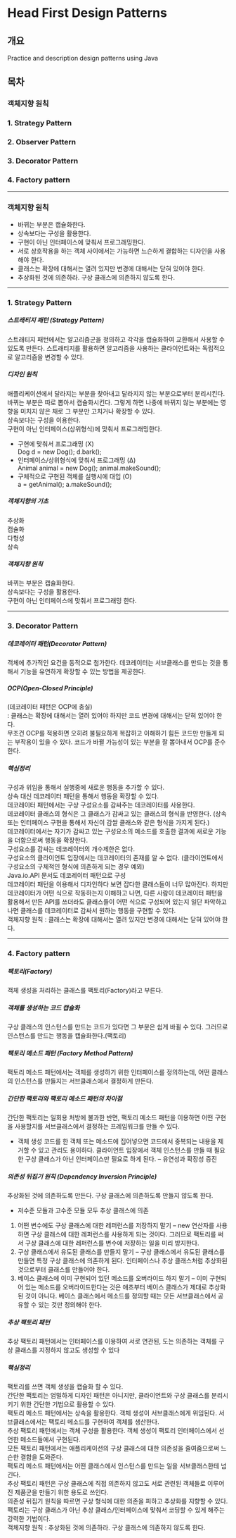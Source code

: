 # Head First Design Patterns

## 개요
Practice and description design patterns using Java
## 목차
### 객체지향 원칙
### 1. Strategy Pattern
### 2. Observer Pattern
### 3. Decorator Pattern
### 4. Factory pattern
***
### 객체지향 원칙
-	바뀌는 부분은 캡슐화한다.
-	상속보다는 구성을 활용한다.
-	구현이 아닌 인터페이스에 맞춰서 프로그래밍한다.
-	서로 상호작용을 하는 객체 사이에서는 가능하면 느슨하게 결합하는 디자인을 사용해야 한다.
-	클래스는 확장에 대해서는 열려 있지만 변경에 대해서는 닫혀 있어야 한다.
-	추상화된 것에 의존하라. 구상 클래스에 의존하지 않도록 한다.
***
### 1. Strategy Pattern
##### 스트래티지 패턴 (Strategy Pattern)
스트래티지 패턴에서는 알고리즘군을 정의하고 각각을 캡슐화하여 교환해서 사용할 수 있도록 만든다. 스트래티지를 활용하면 알고리즘을 사용하는 클라이언트와는 독립적으로 알고리즘을 변경할 수 있다.
##### 디자인 원칙
애플리케이션에서 달라지는 부분을 찾아내고 달라지지 않는 부분으로부터 분리시킨다.  
바뀌는 부분은 따로 뽑아서 캡슐화시킨다. 그렇게 하면 나중에 바뀌지 않는 부분에는 영향을 미치지 않은 채로 그 부분만 고치거나 확장할 수 있다.  
상속보다는 구성을 이용한다.   
구현이 아닌 인터페이스(상위형식)에 맞춰서 프로그래밍한다.
*	구현에 맞춰서 프로그래밍 (X)  
 Dog d = new Dog(); 
d.bark();
*	인터페이스/상위형식에 맞춰서 프로그래밍 (Δ)  
 Animal animal = new Dog(); 
animal.makeSound();
*	구체적으로 구현된 객체를 실행시에 대입 (O)  
 a = getAnimal();
 a.makeSound();
##### 객체지향의 기초
추상화  
캡슐화  
다형성  
상속
##### 객체지향 원칙
바뀌는 부분은 캡슐화한다.  
상속보다는 구성을 활용한다.  
구현이 아닌 인터페이스에 맞춰서 프로그래밍 한다.
***
### 3. Decorator Pattern

##### 데코레이터 패턴(Decorator Pattern)
객체에 추가적인 요건을 동적으로 첨가한다. 데코레이터는 서브클래스를 만드는 것을 통해서 기능을 유연하게 확장할 수 있는 방법을 제공한다.

##### OCP(Open-Closed Principle)
(데코레이터 패턴은 OCP에 충실)  
: 클래스는 확장에 대해서는 열려 있어야 하지만 코드 변경에 대해서는 닫혀 있어야 한다.  
무조건 OCP를 적용하면 오히려 불필요하게 복잡하고 이해하기 힘든 코드만 만들게 되는 부작용이 있을 수 있다.  코드가 바뀔 가능성이 있는 부분을 잘 뽑아내서 OCP를 준수한다.

##### 핵심정리
구성과 위임을 통해서 실행중에 새로운 행동을 추가할 수 있다.  
상속 대신 데코레이터 패턴을 통해서 행동을 확장할 수 있다.  
데코레이터 패턴에서는 구상 구성요소를 감싸주는 데코레이터를 사용한다.  
데코레이터 클래스의 형식은 그 클래스가 감싸고 있는 클래스의 형식을 반영한다. (상속 또는 인터페이스 구현을 통해서 자신이 감쌀 클래스와 같은 형식을 가지게 된다.)  
데코레이터에서는 자기가 감싸고 있는 구성요소의 메소드를 호출한 결과에 새로운 기능을 더함으로써 행동을 확장한다.  
구성요소를 감싸는 데코레이터의 개수제한은 없다.  
구성요소의 클라이언트 입장에서는 데코레이터의 존재를 알 수 없다. (클라이언트에서 구성요소의 구체적인 형식에 의존하게 되는 경우 예외)  
Java.io.API 문서도 데코레이터 패턴으로 구성  
데코레이터 패턴을 이용해서 디자인하다 보면 잡다한 클래스들이 너무 많아진다. 하지만 데코레이터가 어떤 식으로 작동하는지 이해하고 나면, 다른 사람이 데코레이터 패턴을 활용해서 만든 API를 쓰더라도 클래스들이 어떤 식으로 구성되어 있는지 일단 파악하고 나면 클래스를 데코레이터로 감싸서 원하는 행동을 구현할 수 있다.  
객체지향 원칙 : 클래스는 확장에 대해서는 열려 있지만 변경에 대해서는 닫혀 있어야 한다. 
***
### 4. Factory pattern

##### 팩토리(Factory)
객체 생성을 처리하는 클래스를 팩토리(Factory)라고 부른다.

##### 객체를 생성하는 코드 캡슐화 
구상 클래스의 인스턴스를 만드는 코드가 있다면 그 부분은 쉽게 바뀔 수 있다. 그러므로 인스턴스를 만드는 행동을 캡슐화한다.(팩토리) 

##### 팩토리 메소드 패턴 (Factory Method Pattern)
팩토리 메소드 패턴에서는 객체를 생성하기 위한 인터페이스를 정의하는데, 어떤 클래스의 인스턴스를 만들지는 서브클래스에서 결정하게 만든다.

##### 간단한 팩토리와 팩토리 메소드 패턴의 차이점
간단한 팩토리는 일회용 처방에 불과한 반면, 팩토리 메소드 패턴을 이용하면 어떤 구현을 사용할지를 서브클래스에서 결정하는 프레임워크를 만들 수 있다.  
+ 객체 생성 코드를 한 객체 또는 메소드에 집어넣으면 코드에서 중복되는 내용을 제거할 수 있고 관리도 용이하다. 클라이언트 입장에서 객체 인스턴스를 만들 때 필요한 구상 클래스가 아닌 인터페이스만 필요로 하게 된다. – 유연성과 확장성 증진

##### 의존성 뒤집기 원칙 (Dependency Inversion Principle)
추상화된 것에 의존하도록 만든다. 구상 클래스에 의존하도록 만들지 않도록 한다.  
- 저수준 모듈과 고수준 모듈 모두 추상 클래스에 의존  
1. 어떤 변수에도 구상 클래스에 대한 레퍼런스를 저장하지 말기 – new 연산자를 사용하면 구상 클래스에 대한 레퍼런스를 사용하게 되는 것이다. 그러므로 팩토리를 써서 구상 클래스에 대한 레퍼런스를 변수에 저장하는 일을 미리 방지한다.  
2. 구상 클래스에서 유도된 클래스를 만들지 말기 – 구상 클래스에서 유도된 클래스를 만들면 특정 구상 클래스에 의존하게 된다. 인터페이스나 추상 클래스처럼 추상화된 것으로부터 클래스를 만들어야 한다.  
3. 베이스 클래스에 이미 구현되어 있던 메소드를 오버라이드 하지 말기 – 이미 구현되어 있는 메소드를 오버라이드한다는 것은 애초부터 베이스 클래스가 제대로 추상화 된 것이 아니다. 베이스 클래스에서 메소드를 정의할 때는 모든 서브클래스에서 공유할 수 있는 것만 정의해야 한다.

##### 추상 팩토리 패턴
추상 팩토리 패턴에서는 인터페이스를 이용하여 서로 연관된, 도는 의존하는 객체를 구상 클래스를 지정하지 않고도 생성할 수 있다

##### 핵심정리
팩토리를 쓰면 객체 생성을 캡슐화 할 수 있다.  
간단한 팩토리는 엄밀하게 디자인 패턴은 아니지만, 클라이언트와 구상 클래스를 분리시키기 위한 간단한 기법으로 활용할 수 있다.  
팩토리 메소드 패턴에서는 상속을 활용한다. 객체 생성이 서브클래스에게 위임된다. 서브클래스에서는 팩토리 메소드를 구현하여 객체를 생산한다.  
추상 팩토리 패턴에서는 객체 구성을 활용한다. 객체 생성이 팩토리 인터페이스에서 선언한 메소드들에서 구현된다.  
모든 팩토리 패턴에서는 애플리케이션의 구상 클래스에 대한 의존성을 줄여줌으로써 느슨한 결합을 도와준다.  
팩토리 메소드 패턴에서는 어떤 클래스에서 인스턴스를 만드는 일을 서브클래스한테 넘긴다.  
추상 팩토리 패턴은 구상 클래스에 직접 의존하지 않고도 서로 관련된 객체들로 이루어진 제품군을 만들기 위한 용도로 쓰인다.  
의존성 뒤집기 원칙을 따르면 구상 형식에 대한 의존을 피하고 추상화를 지향할 수 있다.  
팩토리는 구상 클래스가 아닌 추상 클래스/인터페이스에 맞춰서 코딩할 수 있게 해주는 강력한 기법이다.  
객체지향 원칙 : 추상화된 것에 의존하라. 구상 클래스에 의존하지 않도록 한다.  




